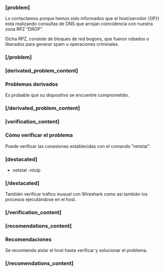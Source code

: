 ### [problem]
Lo contactamos porque hemos sido informados que el host/servidor {{IP}} está realizando consultas de DNS que arrojan coincidencia con nuestra zona RPZ “DROP”.

Dicha RPZ, consiste de bloques de red bogons, que fueron robados o liberados para generar spam u operaciones criminales.
### [/problem]

### [derivated_problem_content]
### Problemas derivados
Es probable que su dispositivo se encuentre comprometido.
### [/derivated_problem_content]

### [verification_content]
### Cómo verificar el problema
Puede verificar las conexiones establecidas con el comando "netstat".

### [destacated]
* netstat -ntulp
### [/destacated]

También verificar tráfico inusual con Wireshark como así también los procesos ejecutándose en el host.
### [/verification_content]

### [recomendations_content]
### Recomendaciones
Se recomienda aislar el host hasta verificar y solucionar el problema.
### [/recomendations_content]
